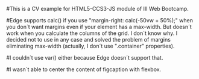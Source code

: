 #This is a CV example for HTML5-CCS3-JS module of III Web Bootcamp.

#Edge supports calc() if you use "margin-right: calc(-50vw + 50%);" when you don´t want margins even if your element has a max-width. But doesn´t work when you calculate the columns of the grid. I don´t know why. I decided not to use in any case and solved the problem of margins eliminating max-width (actually, I don´t use ".container" properties).

#I couldn´t use var() either because Edge doesn´t support that.

#I wasn´t able to center the content of figcaption with flexbox.